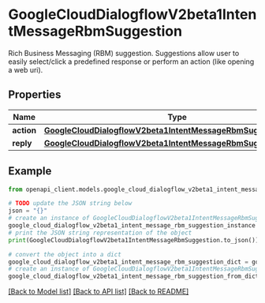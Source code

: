 # GoogleCloudDialogflowV2beta1IntentMessageRbmSuggestion

Rich Business Messaging (RBM) suggestion. Suggestions allow user to easily select/click a predefined response or perform an action (like opening a web uri).

## Properties

Name | Type | Description | Notes
------------ | ------------- | ------------- | -------------
**action** | [**GoogleCloudDialogflowV2beta1IntentMessageRbmSuggestedAction**](GoogleCloudDialogflowV2beta1IntentMessageRbmSuggestedAction.md) |  | [optional] 
**reply** | [**GoogleCloudDialogflowV2beta1IntentMessageRbmSuggestedReply**](GoogleCloudDialogflowV2beta1IntentMessageRbmSuggestedReply.md) |  | [optional] 

## Example

```python
from openapi_client.models.google_cloud_dialogflow_v2beta1_intent_message_rbm_suggestion import GoogleCloudDialogflowV2beta1IntentMessageRbmSuggestion

# TODO update the JSON string below
json = "{}"
# create an instance of GoogleCloudDialogflowV2beta1IntentMessageRbmSuggestion from a JSON string
google_cloud_dialogflow_v2beta1_intent_message_rbm_suggestion_instance = GoogleCloudDialogflowV2beta1IntentMessageRbmSuggestion.from_json(json)
# print the JSON string representation of the object
print(GoogleCloudDialogflowV2beta1IntentMessageRbmSuggestion.to_json())

# convert the object into a dict
google_cloud_dialogflow_v2beta1_intent_message_rbm_suggestion_dict = google_cloud_dialogflow_v2beta1_intent_message_rbm_suggestion_instance.to_dict()
# create an instance of GoogleCloudDialogflowV2beta1IntentMessageRbmSuggestion from a dict
google_cloud_dialogflow_v2beta1_intent_message_rbm_suggestion_from_dict = GoogleCloudDialogflowV2beta1IntentMessageRbmSuggestion.from_dict(google_cloud_dialogflow_v2beta1_intent_message_rbm_suggestion_dict)
```
[[Back to Model list]](../README.md#documentation-for-models) [[Back to API list]](../README.md#documentation-for-api-endpoints) [[Back to README]](../README.md)


